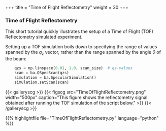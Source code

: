 +++
title = "Time of Flight Reflectometry"
weight = 30
+++

### Time of Flight Reflectometry 

This short tutorial quickly illustrates the setup of a Time of Flight (TOF) Reflectometry simulated experiment. 

Setting up a TOF simulation boils down to specifying the range of values spanned by the $q_z$ vector, rather than the range spanned by the angle $\theta$ of the beam:

``` python
    qzs = np.linspace(0.01, 1.0, scan_size)  # qz-values
    scan = ba.QSpecScan(qzs)
    simulation = ba.SpecularSimulation()
    simulation.setScan(scan)
```



{{< galleryscg >}}
{{< figscg src="TimeOfFlightReflectometry.png" width="500px" caption="This figure shows the reflectometry signal obtained after running the TOF simulation of the script below." >}}
{{< /galleryscg >}}

{{% highlightfile file="TimeOfFlightReflectometry.py"  language="python" %}}
